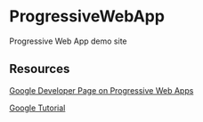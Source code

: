 # ProgressiveWebApp
Progressive Web App demo site

## Resources
[Google Developer Page on Progressive Web Apps](https://developers.google.com/web/progressive-web-apps/)

[Google Tutorial](https://codelabs.developers.google.com/codelabs/your-first-pwapp/#0)
